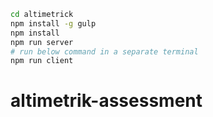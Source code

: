 ```sh
cd altimetrick
npm install -g gulp
npm install
npm run server
# run below command in a separate terminal
npm run client
```
# altimetrik-assessment
